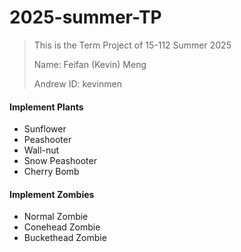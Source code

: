 # 2025-summer-TP
> This is the Term Project of 15-112 Summer 2025
>
> Name: Feifan (Kevin) Meng
>
> Andrew ID: kevinmen

#### Implement Plants

- Sunflower
- Peashooter
- Wall-nut
- Snow Peashooter
- Cherry Bomb

#### Implement Zombies

- Normal Zombie
- Conehead Zombie
- Buckethead Zombie
